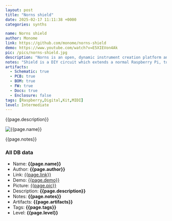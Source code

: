 ```yaml
---
layout: post
title: "Norns shield"
date: 2025-02-17 11:11:38 +0000
categories: synths

name: Norns shield
author: Monome
link: https://github.com/monome/norns-shield
demo: https://www.youtube.com/watch?v=E5XIEVon4Ak
pic: /pics/norns-shield.jpg
description: "Norns is an open, dynamic instrument creation platform and musical computer. "
notes: "Shield is a DIY circuit which extends a normal Raspberry Pi, turning it into a norns. "
artifacts:
  - Schematic: true
  - PCB: true
  - BOM: true
  - FW: true
  - Docs: true
  - Enclosure: false
tags: [Raspberry,Digital,Kit,MIDI]
level: Intermediate
---
```


{{page.description}}

![{{page.name}}]({{page.pic}})

{{page.notes}}

### All DB data
- Name: **{{page.name}}**
- Author: **{{page.author}}**
- Link: [{{page.link}}]({{page.link}})
- Demo: [{{page.demo}}]({{page.demo}})
- Picture: [{{page.pic}}]({{page.pic}})
- Description: **{{page.description}}**
- Notes: **{{page.notes}}**
- Artifacts: **{{page.artifacts}}**
- Tags: **{{page.tags}}**
- Level: **{{page.level}}**
